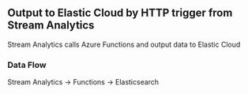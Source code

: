 ## Output to Elastic Cloud by HTTP trigger from Stream Analytics

Stream Analytics calls Azure Functions and output data to Elastic Cloud

### Data Flow

Stream Analytics -> Functions -> Elasticsearch